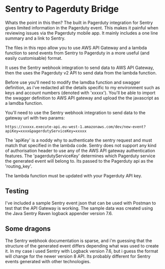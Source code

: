 # Sentry to Pagerduty Bridge

Whats the point in this then? The built in Pagerduty integration for Sentry
gives limited information in the Pagerduty event. This makes it painful when reviewing issues
via the Pagerduty mobile app. It mainly includes a one line summary and a link to Sentry.

The files in this repo allow you to use AWS API Gateway and a lambda function to send events
from Sentry to Pagerduty in a more useful (and easily customisable) format.

It uses the Sentry webhook integration to send data to AWS API Gateway, then the uses the
Pagerduty v2 API to send data from the lambda function.

Before use you'll need to modify the lamdba function and swagger definition, as i've redacted
all the details specific to my environment such as keys and account numbers (denoted with 'xxxxx').
You'll be able to import the swagger definition to AWS API gateway and upload the the javascript
as a lamdba function.

You'll need to use the Sentry webhook integration to send data to the gateway url with two params:
```
https://xxxxx.execute-api.eu-west-1.amazonaws.com/dev/new-event?apiKey=xxxx&pagerdutyServiceKey=xxxxx
```
The 'apiKey' is a noddy why to authenticate the sentry request and must match that specified in
the lambda code. Sentry does not support any kind of authorisation header to use any of the AWS API
gateway authentication features.
The 'pagerdutyServiceKey' determines which Pagerduty service the generated event will belong to. Its
passed to the Pagerduty api as the 'routing_key'.

The lambda function must be updated with your Pagerduty API key.

## Testing
I've included a sample Sentry event json that can be used with Postman to test that the API
Gateway is working. The sample data was created using the Java Sentry Raven logback appender version
7.6.

## Some dragons
The Sentry webhook documentation is sparse, and i'm guessing that the structure of the generated
event differs depending what was used to create it. In my case i used Sentry with Logback version 7.6,
but i guess the format will change for the newer version 8 API. Its probably different for Sentry
events generated with other technologies.